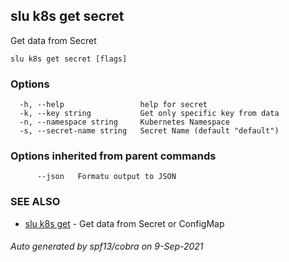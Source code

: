 ## slu k8s get secret

Get data from Secret

```
slu k8s get secret [flags]
```

### Options

```
  -h, --help                 help for secret
  -k, --key string           Get only specific key from data
  -n, --namespace string     Kubernetes Namespace
  -s, --secret-name string   Secret Name (default "default")
```

### Options inherited from parent commands

```
      --json   Formatu output to JSON
```

### SEE ALSO

* [slu k8s get](slu_k8s_get.md)	 - Get data from Secret or ConfigMap

###### Auto generated by spf13/cobra on 9-Sep-2021

